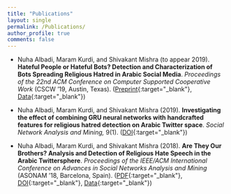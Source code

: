 ```yaml
---
title: "Publications"
layout: single
permalink: /Publications/
author_profile: true
comments: false
---
```


- Nuha Albadi, Maram Kurdi, and Shivakant Mishra (to appear 2019). **Hateful People or Hateful Bots? Detection and Characterization of Bots Spreading Religious Hatred in Arabic Social Media**. *Proceedings of the 22nd ACM Conference on Computer Supported Cooperative Work* (CSCW ’19, Austin, Texas). ([Preprint](https://arxiv.org/abs/1908.00153){:target="_blank"}, [Data](https://github.com/nuhaalbadi/ArabicBots){:target="_blank"})

- Nuha Albadi, Maram Kurdi, and Shivakant Mishra (2019). **Investigating the effect of combining GRU neural networks with handcrafted features for religious hatred detection on Arabic Twitter space**. *Social Network Analysis and Mining,* 9(1). ([DOI](https://doi.org/10.1007/s13278-019-0587-5){:target="_blank"})

- Nuha Albadi, Maram Kurdi, and Shivakant Mishra (2018). **Are They Our Brothers? Analysis and Detection of Religious Hate Speech in the Arabic Twittersphere**. *Proceedings of the IEEE/ACM International Conference on Advances in Social Networks Analysis and Mining* (ASONAM ’18, Barcelona, Spain). ([PDF](/assets/papers/AreThey.pdf){:target="_blank"}, [DOI](https://doi.org/10.1109/asonam.2018.8508247){:target="_blank"}, [Data](https://github.com/nuhaalbadi/Arabic_hatespeech){:target="_blank"})

